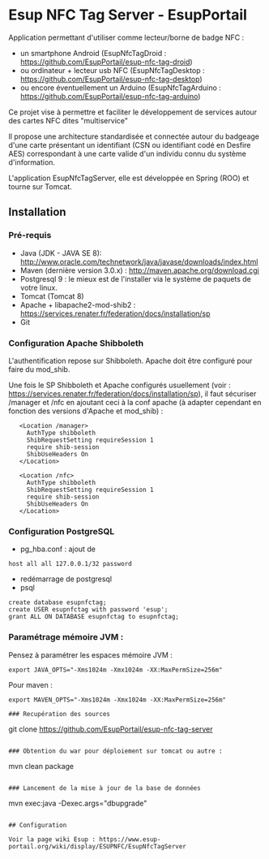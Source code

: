 Esup NFC Tag Server - EsupPortail
=================================

Application permettant d'utiliser comme lecteur/borne de badge NFC :

- un smartphone Android (EsupNfcTagDroid : https://github.com/EsupPortail/esup-nfc-tag-droid)
- ou ordinateur + lecteur usb NFC (EsupNfcTagDesktop : https://github.com/EsupPortail/esup-nfc-tag-desktop)
- ou encore éventuellement un Arduino (EsupNfcTagArduino : https://github.com/EsupPortail/esup-nfc-tag-arduino) 

Ce projet vise à permettre et faciliter le développement de services autour des cartes NFC dites "multiservice"

Il propose une architecture standardisée et connectée autour du badgeage d'une carte présentant un identifiant (CSN ou identifiant codé en Desfire AES) correspondant à une carte valide d'un individu connu du système d'information.

L'application EsupNfcTagServer, elle est développée en Spring (ROO) et tourne sur Tomcat.


## Installation

### Pré-requis
* Java (JDK - JAVA SE 8):  http://www.oracle.com/technetwork/java/javase/downloads/index.html
* Maven (dernière version 3.0.x) : http://maven.apache.org/download.cgi
* Postgresql 9 : le mieux est de l'installer via le système de paquets de votre linux.
* Tomcat (Tomcat 8)
* Apache + libapache2-mod-shib2 : https://services.renater.fr/federation/docs/installation/sp
* Git

### Configuration Apache Shibboleth 
L'authentification repose sur Shibboleth. Apache doit être configuré pour faire du mod_shib.

Une fois le SP Shibboleth et Apache configurés usuellement (voir : https://services.renater.fr/federation/docs/installation/sp), il faut sécuriser /manager et /nfc en ajoutant ceci à la conf apache (à adapter cependant en fonction des versions d'Apache et mod_shib) :

```
   <Location /manager>
     AuthType shibboleth
     ShibRequestSetting requireSession 1
     require shib-session
     ShibUseHeaders On
   </Location>

   <Location /nfc>
     AuthType shibboleth
     ShibRequestSetting requireSession 1
     require shib-session
     ShibUseHeaders On
   </Location>
```

### Configuration PostgreSQL

* pg_hba.conf : ajout de
```
host all all 127.0.0.1/32 password
```

* redémarrage de postgresql
* psql
```
create database esupnfctag;
create USER esupnfctag with password 'esup';
grant ALL ON DATABASE esupnfctag to esupnfctag;
```

### Paramétrage mémoire JVM :

Pensez à paramétrer les espaces mémoire JVM : 
```
export JAVA_OPTS="-Xms1024m -Xmx1024m -XX:MaxPermSize=256m"
```

Pour maven :
```
export MAVEN_OPTS="-Xms1024m -Xmx1024m -XX:MaxPermSize=256m"

### Recupération des sources

```
git clone https://github.com/EsupPortail/esup-nfc-tag-server
```

### Obtention du war pour déploiement sur tomcat ou autre :
```
mvn clean package
```

### Lancement de la mise à jour de la base de données
```
mvn exec:java -Dexec.args="dbupgrade"
```

## Configuration

Voir la page wiki Esup : https://www.esup-portail.org/wiki/display/ESUPNFC/EsupNfcTagServer

